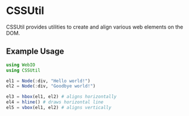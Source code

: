 # CSSUtil

CSSUtil provides utilities to create and align
various web elements on the DOM.

## Example Usage
```julia
using WebIO
using CSSUtil

el1 = Node(:div, "Hello world!")
el2 = Node(:div, "Goodbye world!")

el3 = hbox(el1, el2) # aligns horizontally
el4 = hline() # draws horizontal line
el5 = vbox(el1, el2) # aligns vertically
```
